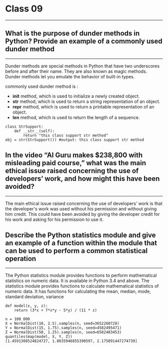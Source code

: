 # Class 09
--------------------------------------------------------------------------------

## What is the purpose of dunder methods in Python? Provide an example of a commonly used dunder method
----------------------------------------------------------------------
Dunder methods are special methods in Python that have two underscores before and after their name. They are also known as magic methods. Dunder methods let you emulate the behavior of built-in types.

commonly used dunder method is :

- **init** method, which is used to initialize a newly created object.
- **str** method, which is used to return a string representation of an object.
- **repr** method, which is used to return a printable representation of an object.
- **len** method, which is used to return the length of a sequence.
```
class StrSupport:
    def __str__(self):
        return "this class support str method"
obj = str(StrSupport()) #output: this class support str method
```
## In the video “AI Guru makes $238,800 with misleading paid course,” what was the main ethical issue raised concerning the use of developers’ work, and how might this have been avoided?
--------------------------------------------------------------------------------

The main ethical issue raised concerning the use of developers’ work is that the developer's work was used without his permission and without giving him credit. This could have been avoided by giving the developer credit for his work and asking for his permission to use it.

## Describe the Python statistics module and give an example of a function within the module that can be used to perform a common statistical operation
-----------------------------------------------------------------------------

The Python statistics module provides functions to perform mathematical statistics on numeric data. It is available in Python 3.4 and above. The statistics module provides functions to calculate mathematical statistics of numeric data. It has functions for calculating the mean, median, mode, standard deviation, variance

```
def model(x, y, z):
    return (3*x + 7*x*y - 5*y) / (11 * z)

n = 100_000
X = NormalDist(10, 2.5).samples(n, seed=3652260728)
Y = NormalDist(15, 1.75).samples(n, seed=4582495471)
Z = NormalDist(50, 1.25).samples(n, seed=6582483453)
quantiles(map(model, X, Y, Z))       
[1.4591308524824727, 1.8035946855390597, 2.175091447274739]
```